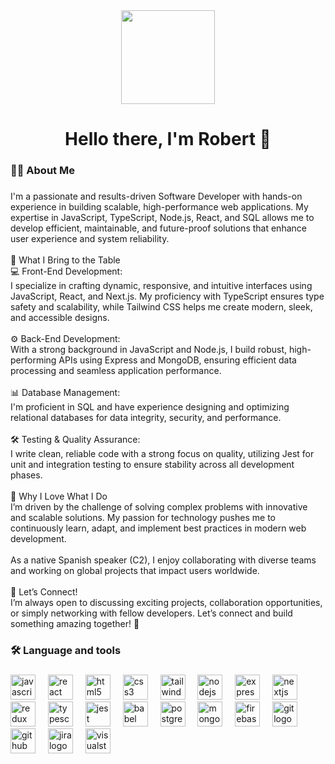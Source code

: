<div align="center">
  <img height="150" src="https://i.postimg.cc/Z5tWhc8p/Salar-uyuni-200701.jpg"  />
</div>

###



###



###

<h1 align="center">Hello there, I'm Robert 👋</h1>

###

<h3 align="left">👩‍💻  About Me</h3>

###

<p align="left">I'm a passionate and results-driven Software Developer with hands-on experience in building scalable, high-performance web applications. My expertise in JavaScript, TypeScript, Node.js, React, and SQL allows me to develop efficient, maintainable, and future-proof solutions that enhance user experience and system reliability.<br><br>🔹 What I Bring to the Table<br>💻 Front-End Development:<br>I specialize in crafting dynamic, responsive, and intuitive interfaces using JavaScript, React, and Next.js. My proficiency with TypeScript ensures type safety and scalability, while Tailwind CSS helps me create modern, sleek, and accessible designs.<br><br>⚙️ Back-End Development:<br>With a strong background in JavaScript and Node.js, I build robust, high-performing APIs using Express and MongoDB, ensuring efficient data processing and seamless application performance.<br><br>📊 Database Management:<br>I'm proficient in SQL and have experience designing and optimizing relational databases for data integrity, security, and performance.<br><br>🛠 Testing & Quality Assurance:<br>I write clean, reliable code with a strong focus on quality, utilizing Jest for unit and integration testing to ensure stability across all development phases.<br><br>🔹 Why I Love What I Do<br>I’m driven by the challenge of solving complex problems with innovative and scalable solutions. My passion for technology pushes me to continuously learn, adapt, and implement best practices in modern web development.<br><br>As a native Spanish speaker (C2), I enjoy collaborating with diverse teams and working on global projects that impact users worldwide.<br><br>🔹 Let’s Connect!<br>I’m always open to discussing exciting projects, collaboration opportunities, or simply networking with fellow developers. Let’s connect and build something amazing together! 🚀</p>

###

<h3 align="left">🛠 Language and tools</h3>

###

<div align="left">
  <img src="https://cdn.jsdelivr.net/gh/devicons/devicon/icons/javascript/javascript-original.svg" height="40" alt="javascript logo"  />
  <img width="12" />
  <img src="https://cdn.jsdelivr.net/gh/devicons/devicon/icons/react/react-original.svg" height="40" alt="react logo"  />
  <img width="12" />
  <img src="https://cdn.jsdelivr.net/gh/devicons/devicon/icons/html5/html5-original.svg" height="40" alt="html5 logo"  />
  <img width="12" />
  <img src="https://cdn.jsdelivr.net/gh/devicons/devicon/icons/css3/css3-original.svg" height="40" alt="css3 logo"  />
  <img width="12" />
  <img src="https://cdn.jsdelivr.net/gh/devicons/devicon/icons/tailwindcss/tailwindcss-original-wordmark.svg" height="40" alt="tailwindcss logo"  />
  <img width="12" />
  <img src="https://cdn.jsdelivr.net/gh/devicons/devicon/icons/nodejs/nodejs-original.svg" height="40" alt="nodejs logo"  />
  <img width="12" />
  <img src="https://cdn.jsdelivr.net/gh/devicons/devicon/icons/express/express-original.svg" height="40" alt="express logo"  />
  <img width="12" />
  <img src="https://cdn.jsdelivr.net/gh/devicons/devicon/icons/nextjs/nextjs-original.svg" height="40" alt="nextjs logo"  />
  <img width="12" />
  <img src="https://cdn.jsdelivr.net/gh/devicons/devicon/icons/redux/redux-original.svg" height="40" alt="redux logo"  />
  <img width="12" />
  <img src="https://cdn.jsdelivr.net/gh/devicons/devicon/icons/typescript/typescript-original.svg" height="40" alt="typescript logo"  />
  <img width="12" />
  <img src="https://cdn.jsdelivr.net/gh/devicons/devicon/icons/jest/jest-plain.svg" height="40" alt="jest logo"  />
  <img width="12" />
  <img src="https://cdn.jsdelivr.net/gh/devicons/devicon/icons/babel/babel-original.svg" height="40" alt="babel logo"  />
  <img width="12" />
  <img src="https://cdn.jsdelivr.net/gh/devicons/devicon/icons/postgresql/postgresql-original.svg" height="40" alt="postgresql logo"  />
  <img width="12" />
  <img src="https://cdn.jsdelivr.net/gh/devicons/devicon/icons/mongodb/mongodb-original.svg" height="40" alt="mongodb logo"  />
  <img width="12" />
  <img src="https://cdn.jsdelivr.net/gh/devicons/devicon/icons/firebase/firebase-plain.svg" height="40" alt="firebase logo"  />
  <img width="12" />
  <img src="https://cdn.jsdelivr.net/gh/devicons/devicon/icons/git/git-original.svg" height="40" alt="git logo"  />
  <img width="12" />
  <img src="https://cdn.jsdelivr.net/gh/devicons/devicon/icons/github/github-original.svg" height="40" alt="github logo"  />
  <img width="12" />
  <img src="https://cdn.jsdelivr.net/gh/devicons/devicon/icons/jira/jira-original.svg" height="40" alt="jira logo"  />
  <img width="12" />
  <img src="https://cdn.jsdelivr.net/gh/devicons/devicon/icons/visualstudio/visualstudio-plain.svg" height="40" alt="visualstudio logo"  />
</div>

###
